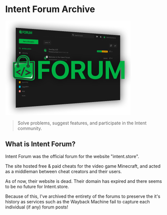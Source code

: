 # Intent Forum Archive

<img src="assets/preview.png" width="400px">

> Solve problems, suggest features, and participate in the Intent community.

## What is Intent Forum?

Intent Forum was the official forum for the website "intent.store".

The site hosted free & paid cheats for the video game Minecraft, and acted as a middleman between cheat creators and their users.

As of now, their website is dead. Their domain has expired and there seems to be no future for Intent.store.

Because of this, I've archived the entirety of the forums to preserve the it's history as services such as the Wayback Machine fail to capture each individual (if any) forum posts!